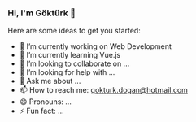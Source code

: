 ### Hi, I'm Göktürk 👋

<!--
**gokturkdogan/GokturkDogan** is a ✨ _special_ ✨ repository because its `README.md` (this file) appears on your GitHub profile.
-->
Here are some ideas to get you started:

- 🔭 I’m currently working on Web Development 
- 🌱 I’m currently learning Vue.js
- 👯 I’m looking to collaborate on ...
- 🤔 I’m looking for help with ...
- 💬 Ask me about ...
- 📫 How to reach me: gokturk.dogan@hotmail.com
- 😄 Pronouns: ...
- ⚡ Fun fact: ...

